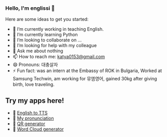 ### Hello, I'm englissi 👋

Here are some ideas to get you started:

- 🔭 I’m currently working in teaching English.
- 🌱 I’m currently learning Python
- 👯 I’m looking to collaborate on ...
- 🤔 I’m looking for help with my colleague
- 💬 Ask me about nothing
- 📫 How to reach me: katya0153@gmail.com
- 😄 Pronouns: 대충살자
- ⚡ Fun fact: was an intern at the Embassy of ROK in Bulgaria, Worked at Samsung Techwin, am working for 뮤엠영어, gained 30kg after giving birth, love traveling. 
  
## Try my apps here! 

- 🌱 [English to TTS](http://englissi-mytts.hf.space)
- 🌱 [My pronunciation](http://englissi-mypronunciation.hf.space)
- 🌱 [QR generator](http://englissi-qrgenerator.hf.space)
- 🌱 [Word Cloud generator](http://englissi-wordcloud.hf.space)
